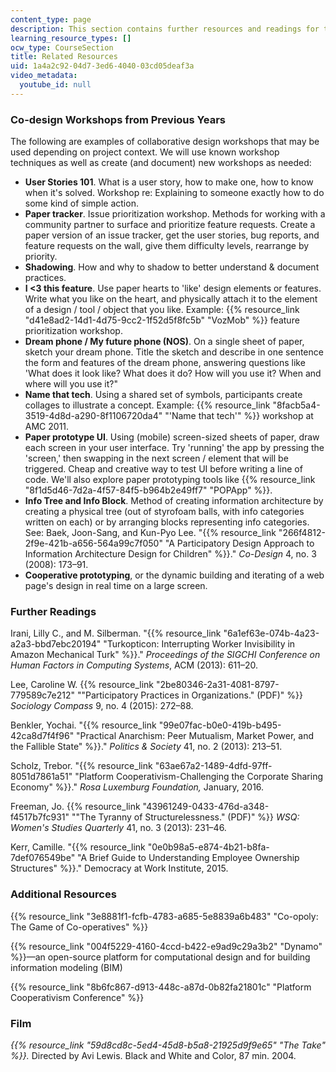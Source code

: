 ```yaml
---
content_type: page
description: This section contains further resources and readings for this course.
learning_resource_types: []
ocw_type: CourseSection
title: Related Resources
uid: 1a4a2c92-04d7-3ed6-4040-03cd05deaf3a
video_metadata:
  youtube_id: null
---
```


### Co-design Workshops from Previous Years

The following are examples of collaborative design workshops that may be used depending on project context. We will use known workshop techniques as well as create (and document) new workshops as needed:

*   **User Stories 101**. What is a user story, how to make one, how to know when it's solved. Workshop re: Explaining to someone exactly how to do some kind of simple action.
*   **Paper tracker**. Issue prioritization workshop. Methods for working with a community partner to surface and prioritize feature requests. Create a paper version of an issue tracker, get the user stories, bug reports, and feature requests on the wall, give them difficulty levels, rearrange by priority.
*   **Shadowing**. How and why to shadow to better understand & document practices.
*   **I \<3 this feature**. Use paper hearts to 'like' design elements or features. Write what you like on the heart, and physically attach it to the element of a design / tool / object that you like. Example: {{% resource_link "d41e8ad2-14d1-4d75-9cc2-1f52d5f8fc5b" "VozMob" %}} feature prioritization workshop.
*   **Dream phone / My future phone (NOS)**. On a single sheet of paper, sketch your dream phone. Title the sketch and describe in one sentence the form and features of the dream phone, answering questions like 'What does it look like? What does it do? How will you use it? When and where will you use it?"
*   **Name that tech**. Using a shared set of symbols, participants create collages to illustrate a concept. Example: {{% resource_link "8facb5a4-3519-4d8d-a290-8f1106720da4" "'Name that tech'" %}} workshop at AMC 2011.
*   **Paper prototype UI**. Using (mobile) screen-sized sheets of paper, draw each screen in your user interface. Try 'running' the app by pressing the 'screen,' then swapping in the next screen / element that will be triggered. Cheap and creative way to test UI before writing a line of code. We'll also explore paper prototyping tools like {{% resource_link "8f1d5d46-7d2a-4f57-84f5-b964b2e49ff7" "POPApp" %}}.
*   **Info Tree and Info Block**. Method of creating information architecture by creating a physical tree (out of styrofoam balls, with info categories written on each) or by arranging blocks representing info categories. See: Baek, Joon-Sang, and Kun-Pyo Lee. "{{% resource_link "266f4812-2f9e-421b-a656-564a99c7f050" "A Participatory Design Approach to Information Architecture Design for Children" %}}." _Co-Design_ 4, no. 3 (2008): 173–91.
*   **Cooperative prototyping**, or the dynamic building and iterating of a web page's design in real time on a large screen.

### Further Readings

Irani, Lilly C., and M. Silberman. "{{% resource_link "6a1ef63e-074b-4a23-a2a3-bbd7ebc20194" "Turkopticon: Interrupting Worker Invisibility in Amazon Mechanical Turk" %}}." _Proceedings of the SIGCHI Conference on Human Factors in Computing Systems_, ACM (2013): 611–20.

Lee, Caroline W. {{% resource_link "2be80346-2a31-4081-8797-779589c7e212" "\"Participatory Practices in Organizations.\" (PDF)" %}} _Sociology Compass_ 9, no. 4 (2015): 272–88.

Benkler, Yochai. "{{% resource_link "99e07fac-b0e0-419b-b495-42ca8d7f4f96" "Practical Anarchism: Peer Mutualism, Market Power, and the Fallible State" %}}." _Politics & Society_ 41, no. 2 (2013): 213–51.

Scholz, Trebor. "{{% resource_link "63ae67a2-1489-4dfd-97ff-8051d7861a51" "Platform Cooperativism-Challenging the Corporate Sharing Economy" %}}." _Rosa Luxemburg Foundation,_ January, 2016.

Freeman, Jo. {{% resource_link "43961249-0433-476d-a348-f4517b7fc931" "\"The Tyranny of Structurelessness.\" (PDF)" %}} _WSQ: Women's Studies Quarterly_ 41, no. 3 (2013): 231–46.

Kerr, Camille. "{{% resource_link "0e0b98a5-e874-4b21-b8fa-7def076549be" "A Brief Guide to Understanding Employee Ownership Structures" %}}." Democracy at Work Institute, 2015.

### Additional Resources

{{% resource_link "3e8881f1-fcfb-4783-a685-5e8839a6b483" "Co-opoly: The Game of Co-operatives" %}}

{{% resource_link "004f5229-4160-4ccd-b422-e9ad9c29a3b2" "Dynamo" %}}—an open-source platform for computational design and for building information modeling (BIM)

{{% resource_link "8b6fc867-d913-448c-a87d-0b82fa21801c" "Platform Cooperativism Conference" %}}

### Film

_{{% resource_link "59d8cd8c-5ed4-45d8-b5a8-21925d9f9e65" "The Take" %}}._ Directed by Avi Lewis. Black and White and Color, 87 min. 2004.